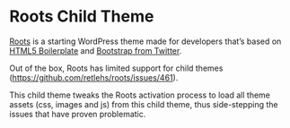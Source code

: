 # Roots Child Theme

[Roots](https://github.com/retlehs/roots) is a starting WordPress theme made for developers that’s based on
[HTML5 Boilerplate](http://html5boilerplate.com/) and [Bootstrap from Twitter](http://twitter.github.com/bootstrap/).

Out of the box, Roots has limited support for child themes (https://github.com/retlehs/roots/issues/461).

This child theme tweaks the Roots activation process to load all theme assets (css, images and js) from this child theme, thus side-stepping the issues that have proven problematic.